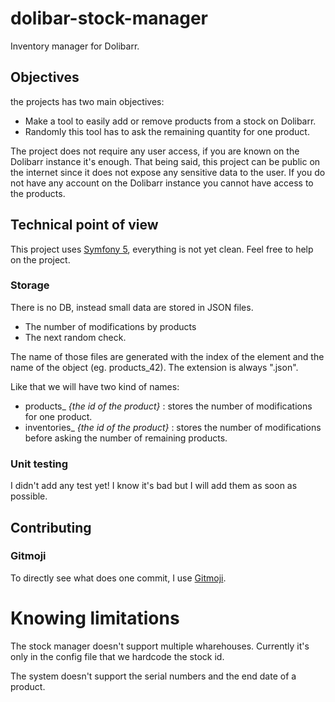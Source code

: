# dolibar-stock-manager
Inventory manager for Dolibarr.

## Objectives
the projects has two main objectives:
* Make a tool to easily add or remove products from a stock on Dolibarr.
* Randomly this tool has to ask the remaining quantity for one product.

The project does not require any user access, if you are known on the Dolibarr instance it's enough.
That being said, this project can be public on the internet since it does not expose any sensitive data to the user.
If you do not have any account on the Dolibarr instance you cannot have access to the products.

## Technical point of view 

This project uses [Symfony 5](http://symfony.com/), everything is not yet clean. Feel free to help on the project.  

### Storage
There is no DB, instead small data are stored in JSON files.
* The number of modifications by products
* The next random check.

The name of those files are generated with the index of the element and the name of the object (eg. products_42). 
The extension is always ".json".

Like that we will have two kind of names: 
* products_ _{the id of the product}_ : stores the number of modifications for one product.
* inventories_  _{the id of the product}_ : stores the number of modifications before asking the number of remaining products.

### Unit testing
I didn't add any test yet! I know it's bad but I will add them as soon as possible. 

## Contributing

### Gitmoji
To directly see what does one commit, I use [Gitmoji](https://gitmoji.carloscuesta.me/).


# Knowing limitations
The stock manager doesn't support multiple wharehouses. Currently it's only in the config file that we hardcode the stock id.

The system doesn't support the serial numbers and the end date of a product.